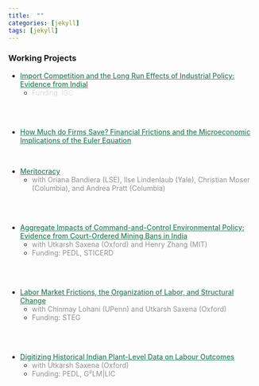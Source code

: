 ```yaml
---
title:  ""
categories: [jekyll]
tags: [jekyll]
---
```


### Working Projects

- <a href= "" style="color:#2c7e5a;font-weight: 500;">Import Competition and the Long Run Effects of Industrial Policy: Evidence from Indial</a>
    * <a style="color:#909090;font-weight: 100;"> Funding: IGC </a>
<br/>
<br/>

- <a href="" style="color:#2c7e5a;font-weight: 500;">How Much do Firms Save? Financial Frictions and the Microeconomic Implications of the Euler Equation
<br/>

- <a href="" style="color:#2c7e5a;font-weight: 500;"> Meritocracy </a>
    * <a style="color:#909090"> with Oriana Bandiera (LSE), Ilse Lindenlaub (Yale), Christian Moser (Columbia), and Andrea Pratt (Columbia) </a>
<br/>
<br/>

- <a href="" style="color:#2c7e5a;font-weight: 500;">Aggregate Impacts of Command-and-Control Environmental Policy: Evidence from Court-Ordered Mining Bans in India</a>
    * <a style="color:#909090"> with Utkarsh Saxena (Oxford) and Henry Zhang (MIT) </a> 
    * <a style="color:#909090"> Funding: PEDL, STICERD </a> 
<br/>
<br/>

- <a href="" style="color:#2c7e5a;font-weight: 500;">Labor Market Frictions, the Organization of Labor, and Structural Change </a>
    * <a style="color:#909090"> with Chinmay Lohani (UPenn) and Utkarsh Saxena (Oxford) </a>
    * <a style="color:#909090"> Funding: STEG </a> 
<br/>
<br/>

- <a href="" style="color:#2c7e5a;font-weight: 500;">Digitizing Historical Indian Plant-Level Data on Labour Outcomes </a>
    * <a style="color:#909090"> with Utkarsh Saxena (Oxford) </a>
    * <a style="color:#909090"> Funding: PEDL, G²LM|LIC </a> 
<br/>
<br/>



<!-- 
### Publications
- forth, <a href="{{site.baseurl}}/files/aeri_NN/aeri_NN.pdf" style="color:#e25440;font-weight: bold;">Using TITLE</a>, ***JOURNAL***&nbsp;&nbsp;&nbsp;&#10098;[git](https://github.com/thomas9t/spatial-econ-cnn)&#10099;
    * AUTHORS
<br/>
<br/>
- 2022, <a href="{{site.baseurl}}/files/are_EITR/tradewar_1203.pdf" style="color:#e25440;font-weight: bold;">TITLE</a>, ***JOURNAL***
    - AUTHOR
  * [Economist](https://www.economist.com/finance-and-economics/2022/01/01/new-research-counts-the-costs-of-the-sino-american-trade-war) 
<br/>
<br/>

### Chapters & Policy Notes -->


